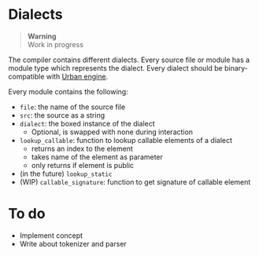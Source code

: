# Dialects

> **Warning**  
> Work in progress

The compiler contains different dialects. Every source file or module has a module type which represents the dialect. Every dialect should be binary-compatible with [Urban engine](https://github.com/sqyyy-jar/urban-engine/).

Every module contains the following:

* `file`: the name of the source file
* `src`: the source as a string
* `dialect`: the boxed instance of the dialect
	* Optional, is swapped with none during interaction
* `lookup_callable`: function to lookup callable elements of a dialect
	* returns an index to the element
	* takes name of the element as parameter
	* only returns if element is public
* (in the future) `lookup_static`
* (WIP) `callable_signature`: function to get signature of callable element

# To do

* Implement concept
* Write about tokenizer and parser